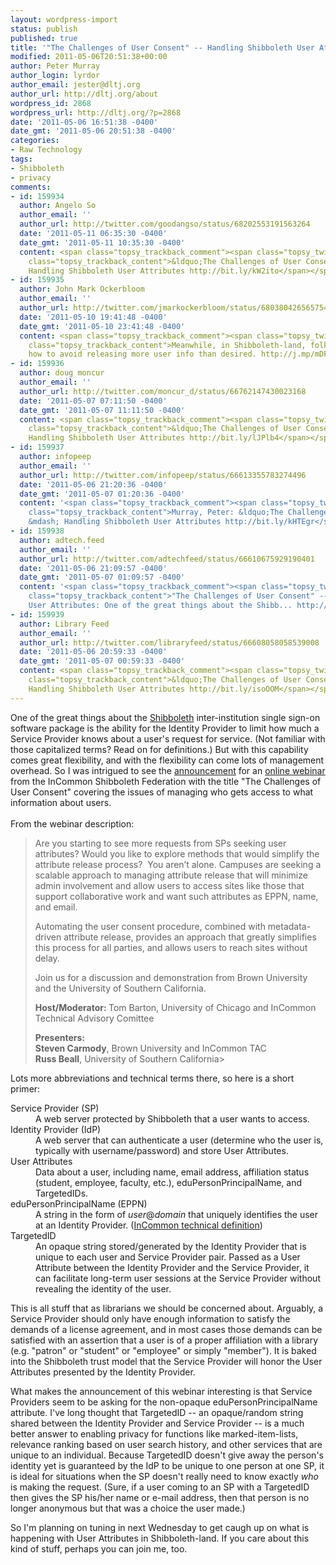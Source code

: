 ```yaml
---
layout: wordpress-import
status: publish
published: true
title: '"The Challenges of User Consent" -- Handling Shibboleth User Attributes'
modified: 2011-05-06T20:51:38+00:00
author: Peter Murray
author_login: lyrdor
author_email: jester@dltj.org
author_url: http://dltj.org/about
wordpress_id: 2868
wordpress_url: http://dltj.org/?p=2868
date: '2011-05-06 16:51:38 -0400'
date_gmt: '2011-05-06 20:51:38 -0400'
categories:
- Raw Technology
tags:
- Shibboleth
- privacy
comments:
- id: 159934
  author: Angelo So
  author_email: ''
  author_url: http://twitter.com/goodangso/status/68202553191563264
  date: '2011-05-11 06:35:30 -0400'
  date_gmt: '2011-05-11 10:35:30 -0400'
  content: <span class="topsy_trackback_comment"><span class="topsy_twitter_username"><span
    class="topsy_trackback_content">&ldquo;The Challenges of User Consent&rdquo; &mdash;
    Handling Shibboleth User Attributes http://bit.ly/kW2ito</span></span>
- id: 159935
  author: John Mark Ockerbloom
  author_email: ''
  author_url: http://twitter.com/jmarkockerbloom/status/68038042656575488
  date: '2011-05-10 19:41:48 -0400'
  date_gmt: '2011-05-10 23:41:48 -0400'
  content: <span class="topsy_trackback_comment"><span class="topsy_twitter_username"><span
    class="topsy_trackback_content">Meanwhile, in Shibboleth-land, folks are discussing
    how to avoid releasing more user info than desired. http://j.mp/mDFluj</span></span>
- id: 159936
  author: doug moncur
  author_email: ''
  author_url: http://twitter.com/moncur_d/status/66762147430023168
  date: '2011-05-07 07:11:50 -0400'
  date_gmt: '2011-05-07 11:11:50 -0400'
  content: <span class="topsy_trackback_comment"><span class="topsy_twitter_username"><span
    class="topsy_trackback_content">&ldquo;The Challenges of User Consent&rdquo; &mdash;
    Handling Shibboleth User Attributes http://bit.ly/lJPlb4</span></span>
- id: 159937
  author: infopeep
  author_email: ''
  author_url: http://twitter.com/infopeep/status/66613355783274496
  date: '2011-05-06 21:20:36 -0400'
  date_gmt: '2011-05-07 01:20:36 -0400'
  content: '<span class="topsy_trackback_comment"><span class="topsy_twitter_username"><span
    class="topsy_trackback_content">Murray, Peter: &ldquo;The Challenges of User Consent&rdquo;
    &mdash; Handling Shibboleth User Attributes http://bit.ly/kHTEgr</span></span>'
- id: 159938
  author: adtech.feed
  author_email: ''
  author_url: http://twitter.com/adtechfeed/status/66610675929190401
  date: '2011-05-06 21:09:57 -0400'
  date_gmt: '2011-05-07 01:09:57 -0400'
  content: '<span class="topsy_trackback_comment"><span class="topsy_twitter_username"><span
    class="topsy_trackback_content">"The Challenges of User Consent" -- Handling Shibboleth
    User Attributes: One of the great things about the Shibb... http://bit.ly/iDphPj</span></span>'
- id: 159939
  author: Library Feed
  author_email: ''
  author_url: http://twitter.com/libraryfeed/status/66608058058539008
  date: '2011-05-06 20:59:33 -0400'
  date_gmt: '2011-05-07 00:59:33 -0400'
  content: <span class="topsy_trackback_comment"><span class="topsy_twitter_username"><span
    class="topsy_trackback_content">&ldquo;The Challenges of User Consent&rdquo; &mdash;
    Handling Shibboleth User Attributes http://bit.ly/isoOOM</span></span>
---
```

<p>One of the great things about the <a href="http://shibboleth.internet2.edu/" title="Shibboleth homepage">Shibboleth</a> inter-institution single sign-on software package is the ability for the Identity Provider to limit how much a Service Provider knows about a user's request for service.  (Not familiar with those capitalized terms?  Read on for definitions.)  But with this capability comes great flexibility, and with the flexibility can come lots of management overhead.  So I was intrigued to see the <a href="https://lists.internet2.edu/sympa/arc/shibboleth-announce/2011-04/msg00007.html" title="IAM Online May 11 - The Challenges of User Consent | shibboleth-announce mailing list">announcement</a> for an <a href="http://www.incommon.org/iamonline/" title="Identity and Access Management Online">online webinar</a> from the InCommon Shibboleth Federation with the title "The Challenges of User Consent" covering the issues of managing who gets access to what information about users.<br />
<!--more--><br />
From the webinar description:<br />
<blockquote>
<p>Are you starting to see more requests from SPs seeking user attributes? Would you like to explore methods that would simplify the attribute release process? &nbsp;You aren&rsquo;t alone. Campuses are seeking a scalable approach to managing attribute release that will minimize admin involvement and allow users to access sites like those that support collaborative work and want such attributes as EPPN, name, and email. </p>
<p>Automating the user consent procedure, combined with metadata-driven attribute release, provides an approach that greatly simplifies this process for all parties, and allows users to reach sites without delay. </p>
<p>Join us for a discussion and demonstration from Brown University and the University of Southern California. </p>
<p><strong>Host/Moderator: </strong>Tom Barton, University of Chicago and InCommon Technical Advisory Comittee</p>
<p><strong>Presenters:<br /> Steven Carmody</strong>, Brown University and InCommon TAC<br /><strong>Russ Beall</strong>, University of Southern California></p>
</blockquote>
<p>Lots more abbreviations and technical terms there, so here is a short primer:</p>
<dl>
<dt>Service Provider (SP)</dt>
<dd>A web server protected by Shibboleth that a user wants to access.</dd>
<dt>Identity Provider (IdP)</dt>
<dd>A web server that can authenticate a user (determine who the user is, typically with username/password) and store User Attributes.</dd>
<dt>User Attributes</dt>
<dd>Data about a user, including name, email address, affiliation status (student, employee, faculty, etc.), eduPersonPrincipalName, and TargetedIDs.</dd>
<dt>eduPersonPrincipalName (EPPN)</dt>
<dd>A string in the form of <i>user</i>@<i>domain</i> that uniquely identifies the user at an Identity Provider.  (<a href="http://www.incommonfederation.org/attributesummary.html#eduPersonPrincipal" title="Attribute Summary | InCommon">InCommon technical definition</a>)</dd>
<dt>TargetedID</dt>
<dd>An opaque string stored/generated by the Identity Provider that is unique to each user and Service Provider pair.  Passed as a User Attribute between the Identity Provider and the Service Provider, it can facilitate long-term user sessions at the Service Provider without revealing the identity of the user. </dd>
</dl>
<p>This is all stuff that as librarians we should be concerned about.  Arguably, a Service Provider should only have enough information to satisfy the demands of a license agreement, and in most cases those demands can be satisfied with an assertion that a user is of a proper affiliation with a library (e.g. "patron" or "student" or "employee" or simply "member").  It is baked into the Shibboleth trust model that the Service Provider will honor the User Attributes presented by the Identity Provider.</p>
<p>What makes the announcement of this webinar interesting is that Service Providers seem to be asking for the non-opaque eduPersonPrincipalName attribute.  I've long thought that TargetedID -- an opaque/random string shared between the Identity Provider and Service Provider -- is a much better answer to enabling privacy for functions like marked-item-lists, relevance ranking based on user search history, and other services that are unique to an individual.  Because TargetedID doesn't give away the person's identity yet is guaranteed by the IdP to be unique to one person at one SP, it is ideal for situations when the SP doesn't really need to know exactly <em>who</em> is making the request.  (Sure, if a user coming to an SP with a TargetedID then gives the SP his/her name or e-mail address, then that person is no longer anonymous but that was a choice the user made.)</p>
<p>So I'm planning on tuning in next Wednesday to get caugh up on what is happening with User Attributes in Shibboleth-land.  If you care about this kind of stuff, perhaps you can join me, too.</p>
